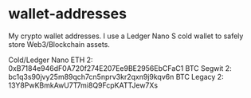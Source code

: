 # wallet-addresses
My crypto wallet addresses.
I use a Ledger Nano S cold wallet to safely store Web3/Blockchain assets.


Cold/Ledger Nano 
ETH 2: 0xB7184e946dF0A720f274E207Ee9BE2956EbCFaC1
BTC Segwit 2: bc1q3s90jvy25m89qch7cn5nprv3kr2qxn9j9kqv6n
BTC Legacy 2: 13Y8PwKBmkAwU7T7mi8Q9FcpKATTJew7Xs
